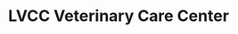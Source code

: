 ---
title: "LVCC Veterinary Care Center"
url: /springdale/lvcc-veterinary-care-center-fiori-street/
shop: shop
---